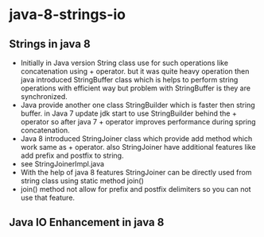 # java-8-strings-io

## Strings in java 8
- Initially in Java version String class use for such operations like concatenation using + operator. but it was quite heavy operation then java introduced StringBuffer class which is helps to perform string operations with efficient way but problem with StringBuffer is they are synchronized.
- Java provide another one class StringBuilder which is faster then string buffer. in Java 7 update jdk start to use StringBuilder behind the + operator so after java 7 + operator improves performance during spring concatenation.
- Java 8 introduced StringJoiner class which provide add method which work same as + operator. also StringJoiner have additional features like add prefix and postfix to string.
- see StringJoinerImpl.java
- With the help of java 8 features StringJoiner can be directly used from string class using static method join()
- join() method not allow for prefix and postfix delimiters so you can not use that feature.

## Java IO Enhancement in java 8

 